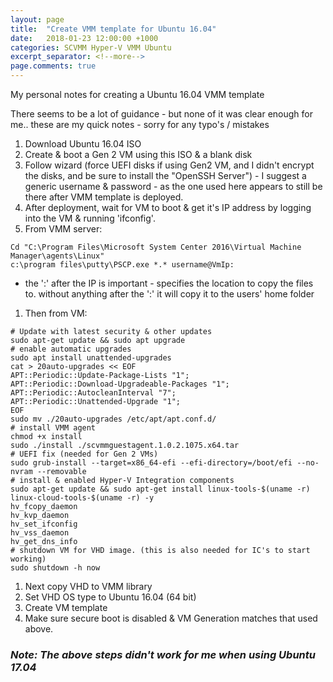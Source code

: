 ```yaml
---
layout: page
title:  "Create VMM template for Ubuntu 16.04"
date:   2018-01-23 12:00:00 +1000
categories: SCVMM Hyper-V VMM Ubuntu
excerpt_separator: <!--more-->
page.comments: true
---
```

My personal notes for creating a Ubuntu 16.04 VMM template
<!--more-->

There seems to be a lot of guidance - but none of it was clear enough for me.. these are my quick notes - sorry for any typo's / mistakes

1. Download Ubuntu 16.04 ISO
1. Create & boot a Gen 2 VM using this ISO & a blank disk
1. Follow wizard (force UEFI disks if using  Gen2 VM, and I didn't encrypt the disks, and be sure to install the "OpenSSH Server") - I suggest a generic username & password - as the one used here appears to still be there after VMM template is deployed.
1. After deployment, wait for VM to boot & get it's IP address by logging into the VM & running 'ifconfig'.
1. From VMM server:
```
Cd "C:\Program Files\Microsoft System Center 2016\Virtual Machine Manager\agents\Linux"
c:\program files\putty\PSCP.exe *.* username@VmIp:
```
   * the ':' after the IP is important - specifies the location to copy the files to. without anything after the ':' it will copy it to the users' home folder
1. Then from VM:
```
# Update with latest security & other updates
sudo apt-get update && sudo apt upgrade
# enable automatic upgrades
sudo apt install unattended-upgrades
cat > 20auto-upgrades << EOF
APT::Periodic::Update-Package-Lists "1";
APT::Periodic::Download-Upgradeable-Packages "1";
APT::Periodic::AutocleanInterval "7";
APT::Periodic::Unattended-Upgrade "1";
EOF
sudo mv ./20auto-upgrades /etc/apt/apt.conf.d/
# install VMM agent
chmod +x install
sudo ./install ./scvmmguestagent.1.0.2.1075.x64.tar
# UEFI fix (needed for Gen 2 VMs)
sudo grub-install --target=x86_64-efi --efi-directory=/boot/efi --no-nvram --removable
# install & enabled Hyper-V Integration components
sudo apt-get update && sudo apt-get install linux-tools-$(uname -r) linux-cloud-tools-$(uname -r) -y
hv_fcopy_daemon
hv_kvp_daemon
hv_set_ifconfig
hv_vss_daemon
hv_get_dns_info
# shutdown VM for VHD image. (this is also needed for IC's to start working)
sudo shutdown -h now
```

1. Next copy VHD to VMM library
1. Set VHD OS type to Ubuntu 16.04 (64 bit)
1. Create VM template
1. Make sure secure boot is disabled & VM Generation matches that used above.

### *Note: The above steps didn't work for me when using Ubuntu 17.04*
